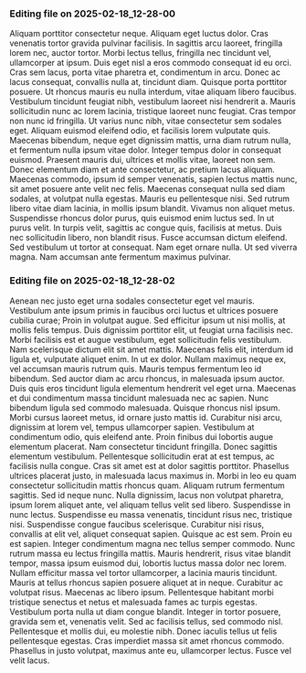 

### Editing file on 2025-02-18_12-28-00

Aliquam porttitor consectetur neque. Aliquam eget luctus dolor. Cras venenatis tortor gravida pulvinar facilisis. In sagittis arcu laoreet, fringilla lorem nec, auctor tortor. Morbi lectus tellus, fringilla nec tincidunt vel, ullamcorper at ipsum. Duis eget nisl a eros commodo consequat id eu orci. Cras sem lacus, porta vitae pharetra et, condimentum in arcu. Donec ac lacus consequat, convallis nulla at, tincidunt diam. Quisque porta porttitor posuere. Ut rhoncus mauris eu nulla interdum, vitae aliquam libero faucibus.
Vestibulum tincidunt feugiat nibh, vestibulum laoreet nisi hendrerit a. Mauris sollicitudin nunc ac lorem lacinia, tristique laoreet nunc feugiat. Cras tempor non nunc id fringilla. Ut varius nunc nibh, vitae consectetur sem sodales eget. Aliquam euismod eleifend odio, et facilisis lorem vulputate quis. Maecenas bibendum, neque eget dignissim mattis, urna diam rutrum nulla, et fermentum nulla ipsum vitae dolor. Integer tempus dolor in consequat euismod. Praesent mauris dui, ultrices et mollis vitae, laoreet non sem.
Donec elementum diam et ante consectetur, ac pretium lacus aliquam. Maecenas commodo, ipsum id semper venenatis, sapien lectus mattis nunc, sit amet posuere ante velit nec felis. Maecenas consequat nulla sed diam sodales, at volutpat nulla egestas. Mauris eu pellentesque nisi. Sed rutrum libero vitae diam lacinia, in mollis ipsum blandit. Vivamus non aliquet metus. Suspendisse rhoncus dolor purus, quis euismod enim luctus sed. In ut purus velit. In turpis velit, sagittis ac congue quis, facilisis at metus. Duis nec sollicitudin libero, non blandit risus. Fusce accumsan dictum eleifend. Sed vestibulum ut tortor at consequat. Nam eget ornare nulla. Ut sed viverra magna. Nam accumsan ante fermentum maximus pulvinar.




### Editing file on 2025-02-18_12-28-02

Aenean nec justo eget urna sodales consectetur eget vel mauris. Vestibulum ante ipsum primis in faucibus orci luctus et ultrices posuere cubilia curae; Proin in volutpat augue. Sed efficitur ipsum ut nisi mollis, at mollis felis tempus. Duis dignissim porttitor elit, ut feugiat urna facilisis nec. Morbi facilisis est et augue vestibulum, eget sollicitudin felis vestibulum. Nam scelerisque dictum elit sit amet mattis.
Maecenas felis elit, interdum id ligula et, vulputate aliquet enim. In ut ex dolor. Nullam maximus neque ex, vel accumsan mauris rutrum quis. Mauris tempus fermentum leo id bibendum. Sed auctor diam ac arcu rhoncus, in malesuada ipsum auctor. Duis quis eros tincidunt ligula elementum hendrerit vel eget urna. Maecenas et dui condimentum massa tincidunt malesuada nec ac sapien. Nunc bibendum ligula sed commodo malesuada.
Quisque rhoncus nisl ipsum. Morbi cursus laoreet metus, id ornare justo mattis id. Curabitur nisi arcu, dignissim at lorem vel, tempus ullamcorper sapien. Vestibulum at condimentum odio, quis eleifend ante. Proin finibus dui lobortis augue elementum placerat. Nam consectetur tincidunt fringilla. Donec sagittis elementum vestibulum.
Pellentesque sollicitudin erat at est tempus, ac facilisis nulla congue. Cras sit amet est at dolor sagittis porttitor. Phasellus ultrices placerat justo, in malesuada lacus maximus in. Morbi in leo eu quam consectetur sollicitudin mattis rhoncus quam. Aliquam rutrum fermentum sagittis. Sed id neque nunc. Nulla dignissim, lacus non volutpat pharetra, ipsum lorem aliquet ante, vel aliquam tellus velit sed libero. Suspendisse in nunc lectus. Suspendisse eu massa venenatis, tincidunt risus nec, tristique nisi. Suspendisse congue faucibus scelerisque. Curabitur nisi risus, convallis at elit vel, aliquet consequat sapien. Quisque ac est sem. Proin eu est sapien. Integer condimentum magna nec tellus semper commodo. Nunc rutrum massa eu lectus fringilla mattis.
Mauris hendrerit, risus vitae blandit tempor, massa ipsum euismod dui, lobortis luctus massa dolor nec lorem. Nullam efficitur massa vel tortor ullamcorper, a lacinia mauris tincidunt. Mauris at tellus rhoncus sapien posuere aliquet at in neque. Curabitur ac volutpat risus. Maecenas ac libero ipsum. Pellentesque habitant morbi tristique senectus et netus et malesuada fames ac turpis egestas. Vestibulum porta nulla ut diam congue blandit. Integer in tortor posuere, gravida sem et, venenatis velit. Sed ac facilisis tellus, sed commodo nisl. Pellentesque et mollis dui, eu molestie nibh. Donec iaculis tellus ut felis pellentesque egestas. Cras imperdiet massa sit amet rhoncus commodo. Phasellus in justo volutpat, maximus ante eu, ullamcorper lectus. Fusce vel velit lacus.



